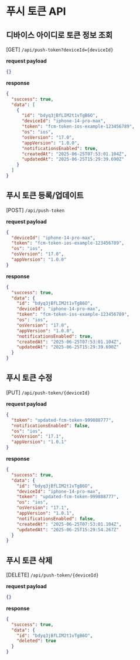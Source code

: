 # 푸시 토큰 API

## 디바이스 아이디로 토큰 정보 조회

[GET] `/api/push-token?deviceId={deviceId}`

**request payload**

```json
{}
```

**response**

```json
{
  "success": true,
  "data": [
    {
      "id": "bdyq3jBfLIM2t1vTgB6O",
      "deviceId": "iphone-14-pro-max",
      "token": "fcm-token-ios-example-123456789",
      "os": "ios",
      "osVersion": "17.0",
      "appVersion": "1.0.0",
      "notificationsEnabled": true,
      "createdAt": "2025-06-25T07:53:01.104Z",
      "updatedAt": "2025-06-25T15:29:39.690Z"
    }
  ]
}
```

## 푸시 토큰 등록/업데이트

[POST] `/api/push-token`

**request payload**

```json
{
  "deviceId": "iphone-14-pro-max",
  "token": "fcm-token-ios-example-123456789",
  "os": "ios",
  "osVersion": "17.0",
  "appVersion": "1.0.0"
}
```

**response**

```json
{
  "success": true,
  "data": {
    "id": "bdyq3jBfLIM2t1vTgB6O",
    "deviceId": "iphone-14-pro-max",
    "token": "fcm-token-ios-example-123456789",
    "os": "ios",
    "osVersion": "17.0",
    "appVersion": "1.0.0",
    "notificationsEnabled": true,
    "createdAt": "2025-06-25T07:53:01.104Z",
    "updatedAt": "2025-06-25T15:29:39.690Z"
  }
}
```

## 푸시 토큰 수정

[PUT] `/api/push-token/{deviceId}`

**request payload**

```json
{
  "token": "updated-fcm-token-999888777",
  "notificationsEnabled": false,
  "os": "ios",
  "osVersion": "17.1",
  "appVersion": "1.0.1"
}
```

**response**

```json
{
  "success": true,
  "data": {
    "id": "bdyq3jBfLIM2t1vTgB6O",
    "deviceId": "iphone-14-pro-max",
    "token": "updated-fcm-token-999888777",
    "os": "ios",
    "osVersion": "17.1",
    "appVersion": "1.0.1",
    "notificationsEnabled": false,
    "createdAt": "2025-06-25T07:53:01.104Z",
    "updatedAt": "2025-06-25T15:29:54.267Z"
  }
}
```

## 푸시 토큰 삭제

[DELETE] `/api/push-token/{deviceId}`

**request payload**

```json
{}
```

**response**

```json
{
  "success": true,
  "data": {
    "id": "bdyq3jBfLIM2t1vTgB6O",
    "deleted": true
  }
}
```
